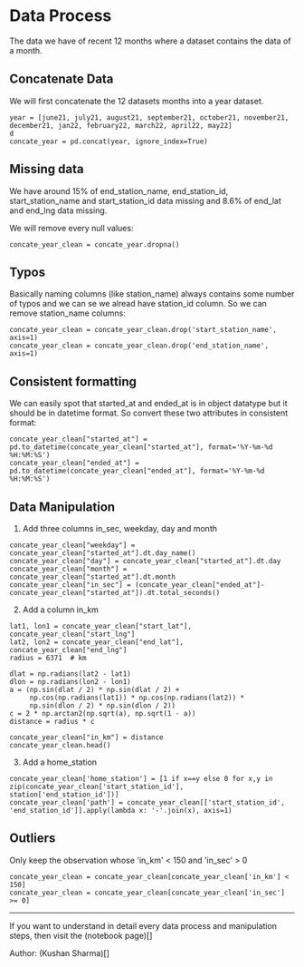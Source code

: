 # Data Process
The data we have of recent 12 months where a dataset contains the data of a month. 

## Concatenate Data
We will first concatenate the 12 datasets months into a year dataset.
```
year = [june21, july21, august21, september21, october21, november21, december21, jan22, february22, march22, april22, may22]
d
concate_year = pd.concat(year, ignore_index=True)
```
## Missing data
We have around 15% of end_station_name, end_station_id, start_station_name and start_station_id data missing and 8.6% of end_lat and end_lng data missing.

We will remove every null values:
```
concate_year_clean = concate_year.dropna()
```

## Typos
Basically naming columns (like station_name) always contains some number of typos and we can se we alread have station_id column. So we can remove station_name columns:
```
concate_year_clean = concate_year_clean.drop('start_station_name', axis=1)
concate_year_clean = concate_year_clean.drop('end_station_name', axis=1)
```

## Consistent formatting
We can easily spot that started_at and ended_at is in object datatype but it should be in datetime format. So convert these two attributes in consistent format:
```
concate_year_clean["started_at"] = pd.to_datetime(concate_year_clean["started_at"], format='%Y-%m-%d %H:%M:%S')
concate_year_clean["ended_at"] = pd.to_datetime(concate_year_clean["ended_at"], format='%Y-%m-%d %H:%M:%S')
```

## Data Manipulation
1. Add three columns in_sec, weekday, day and month
```
concate_year_clean["weekday"] = concate_year_clean["started_at"].dt.day_name() 
concate_year_clean["day"] = concate_year_clean["started_at"].dt.day
concate_year_clean["month"] = concate_year_clean["started_at"].dt.month
concate_year_clean["in_sec"] = (concate_year_clean["ended_at"]-concate_year_clean["started_at"]).dt.total_seconds()
```
2. Add a column in_km
```
lat1, lon1 = concate_year_clean["start_lat"], concate_year_clean["start_lng"]
lat2, lon2 = concate_year_clean["end_lat"], concate_year_clean["end_lng"]
radius = 6371  # km

dlat = np.radians(lat2 - lat1)
dlon = np.radians(lon2 - lon1)
a = (np.sin(dlat / 2) * np.sin(dlat / 2) +
     np.cos(np.radians(lat1)) * np.cos(np.radians(lat2)) *
     np.sin(dlon / 2) * np.sin(dlon / 2))
c = 2 * np.arctan2(np.sqrt(a), np.sqrt(1 - a))
distance = radius * c

concate_year_clean["in_km"] = distance
concate_year_clean.head()
```
3. Add a home_station
```
concate_year_clean['home_station'] = [1 if x==y else 0 for x,y in zip(concate_year_clean['start_station_id'], station['end_station_id'])]
concate_year_clean['path'] = concate_year_clean[['start_station_id', 'end_station_id']].apply(lambda x: '-'.join(x), axis=1)
```

## Outliers
Only keep the observation whose 'in_km' < 150 and 'in_sec' > 0
```
concate_year_clean = concate_year_clean[concate_year_clean['in_km'] < 150]
concate_year_clean = concate_year_clean[concate_year_clean['in_sec'] >= 0]
```
----------------

If you want to understand in detail every data process and manipulation steps, then visit the (notebook page)[] 

Author: (Kushan Sharma)[]

